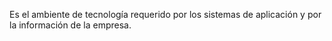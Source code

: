 Es el ambiente de tecnología requerido por los sistemas de aplicación y por la información de la empresa. 
